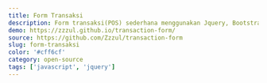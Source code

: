 ```yaml
---
title: Form Transaksi
description: Form transaksi(POS) sederhana menggunakan Jquery, Bootstrap 4 dan beberapa plugin tambahan.
demo: https://zzzul.github.io/transaction-form/
source: https://github.com/Zzzul/transaction-form
slug: form-transaksi
color: '#cff6cf'
category: open-source
tags: ['javascript', 'jquery']
---
```

